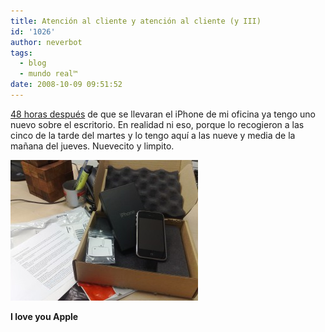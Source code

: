 ```yaml
---
title: Atención al cliente y atención al cliente (y III)
id: '1026'
author: neverbot
tags:
  - blog
  - mundo real™
date: 2008-10-09 09:51:52
---
```


[48 horas después](/atencion-al-cliente-y-atencion-al-cliente-ii/) de que se llevaran el iPhone de mi oficina ya tengo uno nuevo sobre el escritorio. En realidad ni eso, porque lo recogieron a las cinco de la tarde del martes y lo tengo aquí a las nueve y media de la mañana del jueves. Nuevecito y limpito.

[![Apple Care - De vuelta](./atencion-al-cliente-y-atencion-al-cliente-y-iii/apple-care-back-300x225.jpg "Apple Care - De vuelta")](./atencion-al-cliente-y-atencion-al-cliente-y-iii/apple-care-back.jpg)

**I love you Apple**